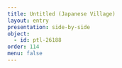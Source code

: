 ```yaml
---
title: Untitled (Japanese Village)
layout: entry
presentation: side-by-side
object:
  - id: ptl-26188
order: 114
menu: false
---
```








